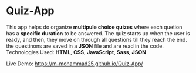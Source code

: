 # Quiz-App
This app helps do organize <strong>multipule choice quizes</strong> where each quetion has a <strong>specific duration</strong> to be answered.
The quiz starts up when the user is ready, and then, they move on through all questions till they reach the end.
the questinons are saved in a <strong>JSON</strong> file and are read in the code.
<br>Technologies Used: <strong>HTML</strong>, <strong>CSS</strong>, <strong>JavaScript</strong>, <strong>Sass</strong>, <strong>JSON</strong><br>

Live Demo: https://m-mohammad25.github.io/Quiz-App/
